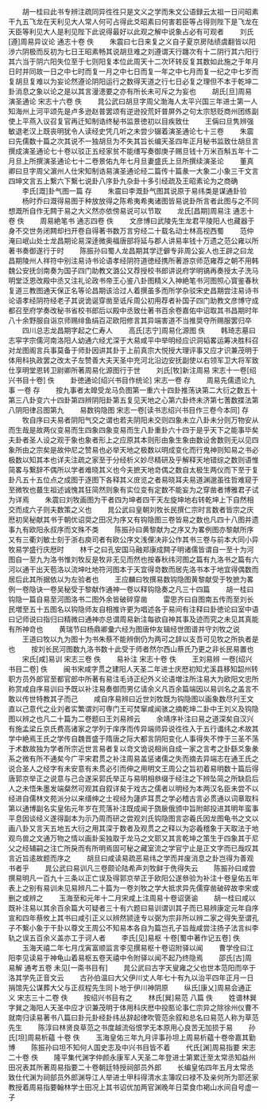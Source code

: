<!-- { "loadSidebar": true } -->
　　胡一桂曰此书专辨注疏同异徃徃只是文义之学而朱文公语録云太祖一日问昭素干九五飞龙在天利见大人常人何可占得此爻昭素曰何害若臣等占得则陛下是飞龙在天臣等利见大人是利见陛下此说得最好以此观之解中说象占必有可观者
　　刘氏[遵]周易异议论 通志十卷 佚
　　朱震曰七日来复之义自子夏京房陆绩虞翻皆以阳渉六阴极而反初为七日王昭素畅其说胡旦难之刘遵谓天行躔次有十二阴行其六阳行其六当于阴六阳失位至于七则阳复本位此周天十二次环转反复其数如此施之于年月日时并同故一日之中七时而复一月之中七日而复一年之中七月而复一纪之中七岁而复胡旦复难以为妄论然遵论阴阳运行之数得天道之行七日必复之理但不本于乾坤二卦消息之象以论之是以其言漫漶要之亦有所长未可斥之为妄也
　　胡氏[旦]周易演圣通论 宋志十六卷 佚
　　晁公武曰胡旦字周父渤海人太平兴国三年进士第一人知海州上河平颂先是卢多逊赵普罢颂有逆逊投荒奸普屏外之句太宗怒贬商州团练副使上平燕入议召复官再迁知制诰终秘书监景徳初以目疾致仕
　　王偁曰旦隽辨强敏退老汉上既丧明犹令人读经史凭几听之未尝少辍着演圣通论七十三卷
　　朱震曰先儒数十篇之次其说不一独胡旦为不失其旨长编天圣四年正月秘书监致仕胡旦言撰成演圣通论七十卷以驳正五经家贫不能缮写奏御庚子赐旦钱十万米百斛五年十二月旦上所撰演圣通论七十二卷景佑九年七月旦妻盛氏上旦所撰续演圣论
　　董真卿曰旦字周父濵州人仕宋知制诰易演圣通论经二篇传十篇彖一大象二小象三干文言四坤文言五上繋六下繋七说卦八序卦九杂卦十多引经疏及王昭素论为之商确
　　李氏[溉]卦气图一篇 存
　　朱震曰李溉卦气图其说原于易纬类是谋通卦验
　　杨时乔曰溉得易图于种放放得之陈希夷希夷诸图皆易说卦所言者此图与之不同想溉所自作无闗于易之大义然亦依傍易说可以节取
　　龙氏[昌期]周易注 通志十卷 佚
　　周易絶笔书 通志四卷 佚
　　文彦博曰武陵先生龙君平陵阳人也藏器于身不交世务闭闗却扫开卷自得著书数万言穷经二十载名动士林高视西蜀
　　范仲淹曰岷山处士龙昌期论易深逹微奥福唐部将延与郡人讲易率钱十万遗之范公雍以所著书奏御遂行于时
　　陈振孙曰蜀人龙昌期其学迂僻专非周公妄人也王辟之曰龙昌期陵州人祥符中别注易诗书论语孝经阴符道徳经携所著游京师范雍荐之朝不用韩魏公安抚剑南奏为国子四门助教文潞公又荐授校书郎讲说府学明镐再奏授太子洗马明堂泛恩改殿中丞又注礼论政书帝王心鉴八卦图精义入神絶笔书河图照心寳鉴春秋复道三教图通天保正名等论昌期该洽过人着撰虽多而所学杂驳宋史昌期尝注易诗书论语孝经阴符经老子其说诡诞穿凿至诋斥周公初用荐者补国子四门助教文彦博守成都召至府学奏改秘书省校书郎后以殿中丞致仕著书百余卷嘉佑中诏取其书昌期时年八十余野服自诣京师赐绯鱼绢百疋欧阳修言其异端害道不当推奨夺所赐服罢归卒
　　四川总志龙昌期字起之仁寿人
　　高氏[志宁]周易化源图 佚
　　韩琦志墓曰志寜字宗儒河南洛阳人幼通六经尤深于大易咸平中举明经应识洞韬畧运筹决胜科召对龙图阁言兵事莫备于师卦因讲其卦于上前真宗大悦授大理评事又应才识兼茂明于体用科执政罢之改太子左赞善大夫天圣中充河北沿边安抚副使以右领军卫大将军致仕享明堂恩转卫尉卿所著周易化源图行于世
　　刘氏[牧]新注周易 宋志十一卷[绍兴书目十卷] 佚
　　卦徳通论[绍兴书目作统论] 宋志一卷 存
　　周易先儒遗论九事 一卷 存
　　按九事者太皥受龙马负图第一重六十四卦推荡诀第二大衍之数五十第三八卦变六十四卦第四辨阴阳卦第五复见天地之心第六卦终未济第七蓍数揲法第八阴阳律吕图第九
　　易数钩隐图 宋志一卷[读书志绍兴书目作三卷今本同] 存
　　牧自序曰夫易者阴阳气交之谓也若夫阴阳未交则四象未立八卦未分则万物安从而生哉是故两仪变易而生四象四象变易而生八卦重卦六十四于是乎天下之能事毕矣夫卦者圣人设之观于象也象者形上之应原其本则形由象生象由数设舍数则无以见四象所由之宗矣是故仲尼之赞易也必举天地之极数以明成变化而行鬼神则知易之书必极数以知其本也详夫注疏之家至于分经析义妙尽精研及乎解释天地错综之数则语惟简畧与繋辞不偶所以学者难晓其义也今夫摭天地竒偶之数自太极生两仪而下至于复卦凡五十五位点之成图于逐图下各释其义庻览之者易晓耳夫易道渊邈虽徃哲难窥于至微牧也蕞生祖述诚愧其狂简然则象有实位变有定数不能妄为之穿凿者博雅君子试为详焉
　　朱震曰刘牧画图为干者四为坤者四干天左旋坤地右转乾坤上下自然相交而成六子则夫数策之义也
　　晁公武曰皇朝刘牧长民撰仁宗时言数者皆宗之庆厯初吴秘献其书于朝优诏奨之田况为序又有钩隐图三卷皆易之数也凡四十八图并遗事九有欧阳永叔序而文殊不类
　　陈振孙曰黄黎献为之序又为畧例图亦黎献所序又有三衢刘敏士刻于浙右庾司者有欧公序文浅俚决非公作其书三卷与前本大同小异牧易学盛行庆厯时
　　林千之曰孔安国马融郑康成闗子明诸儒皆谓自一至十为河图自一至九为洛书惟刘牧反是牧非无见而然也按春秋纬河图之篇有九洛书之篇有六河以通干出天苞洛以流坤吐地符河图本于天宜得竒数而居先洛书本于地宜得偶数而居后此其所据依以为左验者也
　　王应麟曰牧撰易数钩隐图黄黎献受于牧摭为畧例一卷隐诀一卷吴秘受于黎献作通神一卷以释钩隐奏之凡三十四篇
　　胡一桂曰钩隐一篇自易至河图洛书二图外余皆破碎穿凿
　　雷思齐曰自图南五传而至刘长民増至五十五图名以钩隐师友自相推许更为唱述各于易间有注释曰卦徳论曰室中语曰记师说曰指归曰精微曰通神亦总谓周易新注每欲自神其事及迹而究之未见其真能有所神竒也
　　黄瑞节曰杨鼎卿彚六经为图唐仲友辑经世图谱并守刘牧之说
　　王道曰牧以九为图十为书朱蔡不能辨倒仍为两可之辞以支吾可见牧之所执者是也
　　按刘长民河图数九洛书数十此受于师者然尔西山蔡氏乃更之非长民易置也
　　宋氏[咸]易训 宋志三卷 佚
　　易补注 宋志十卷 佚
　　王刘易辨 一卷[绍兴书目二卷] 佚
　　闽书宋咸字贯之建阳人天圣二年进士庆厯初知尤溪县移知韶州转职方员外郎官至都官郎中所著有易注毛诗正纪外义论语増注所注易大为欧阳文忠所称赏咸自序易训曰予既以补注易奏御而男亿请余义凡百余篇端因以易训名之盖言不敢以传世特教其子而己
　　咸自序易辨曰近世刘牧既为钩隐图以画象数尽刋王文直以己意代之业刘者实繁谓刘可専门王可焚窜咸闻骇之摘乾坤二卦中王刘义及钩隐图以辨之也凡二十篇为二卷题曰王刘易辨云
　　余靖序补注曰易之道深矣自汉兴有施孟梁丘京氏费高诸家之学列于庠序而传异端师异说徃徃入于五行谶纬之术故其学中絶焉王氏之学传自魏晋盛于隋唐之际大都言阴阳变化人事得失不悖于三圣不荡于术数故独为学者所宗近世言易者复以竒文诡说相尚自成一家之言考之卦繇爻象彖系之微有所不通矣今广平宋君贯之补注周易盖惩诸儒之失而摘去异端志在通王氏之说合圣人之经字有未安意有未贯必引而伸之用明文王周公之旨初着易明数十篇后得唐郭京举正之说意与己合遂采郭氏举正与易明相叅缀于经注之下辨坠简之所缺启后人之未悟朱墨发端粲然可观其自叙详矣于戏古之儒者以明经为本两汉名臣未尝不以经进自儒林文苑派分以来缙绅之士视经为蘧庐耳贯之学必稽古言必贯通以词章取科第以通博副名实皇佑元年岁在荒落补注既成闻于旒扆俄颁中旨附邮投进其明年蛮事平息因谈经义遂得副本为示乃周而研之尝观刘氏钩隐图言宓羲氏因龙图龟书之文以画八卦又言天五地五大衍之用其深于数者及观贯之之释以为宓羲稽象于天取法于地观鸟兽之文通万物之情以画卦奚独取于龙马之文耶又其言乾坤之策生于四象其于尼父之经辅嗣之注亡所戾而有所明焉固可秘之藏室流之学官宁止是正文字而已哉叹其言近旨逺故题而序之
　　胡旦曰咸读易疏恶易纬之学而并废消息之卦岂得为善观书者乎
　　晁公武曰易训凡三卷颇论陆希声刘牧鲜于侁得失云
　　陈振孙曰咸尝撰易明凡一百九十三条以正亡误及得郭京举正于欧阳公遂叅验为补注十卷皇佑五年表上之别有易训未见易辨凡二十篇为一卷刘牧之学大抵求异先儒穿凿破碎故李宋或删之或辨之
　　玉海至和元年十二月宋咸上注周易十卷诏褒谕
　　胡一桂曰咸以既补注易以其余百余篇大可疑者三十有六题曰易训谓训其子而已易辨康定元年自序宣和四年蔡攸上其书曰咸引正义以辨然颕逹专以弼为宗非所以辨二家之得失至谓孔子不繋小象于干卦以尊文王周公不知易本各自为篇岂孔子旨哉咸尝注扬子法言纠李轨之误五百余义盖亦工于诃人者
　　李氏[见]易枢 十卷[蜀中著作记五卷] 佚
　　玉海天禧二年七月戊寅富顺监言李见撰易枢十卷诏附驿以闻
　　曹学佺曰江阳李见读易于神龟山着易枢五卷天禧中令附驿以闻不起乃终隐焉
　　邵氏[古]周易解 通考五卷 未见[一斋书目有]
　　晁公武曰古字天叟雍之父也世本范阳而卒于洛其学先正音文云
　　古孙伯温曰大父伊川丈人年七十有九以治平四年正月一日捐馆先公谋葬大父与正叔程先生同卜地于伊川神阴原
　　纵氏[康乂]周易会通正义 宋志三十二卷 佚
　　按绍兴书目有之
　　林氏[巽]易范 八篇 佚
　　姓谱林巽字巽之海阳人天圣中应才识兼茂明于体用科庆厯中投匦论事仁宗异之除徐州仪曹不就南归读易著书八篇曰卦元卦经卦纬丛辞起律吹管范余叙和总名曰易范人称为草范先生
　　陈淳曰林贤良草范之书度越流俗恨学无本原用心良苦无加损于易
　　孙氏[坦]周易析藴 十卷 佚
　　玉海皇佑三年九月评事孙坦上周易析藴十卷帝嘉其勤博
　　陈振孙曰坦不知何人国史志及中兴书目皆不着
　　代氏[渊]周易指要 宋志二十卷 佚
　　隆平集代渊字仲颜永康军人天圣二年登进士第累迁至太常丞知益州田况表其所著周易指要二十卷朝廷特授祠部员外郎
　　长编皇佑四年五月太常丞致仕代渊为祠部员外郎渊导江人举进士甲科得清水主簿叹曰禄不及亲何所为耶还家教授着周易指要翰林学士田况上其书诏优加两官渊晚年日菜食巾褐山水间自号虚一子
